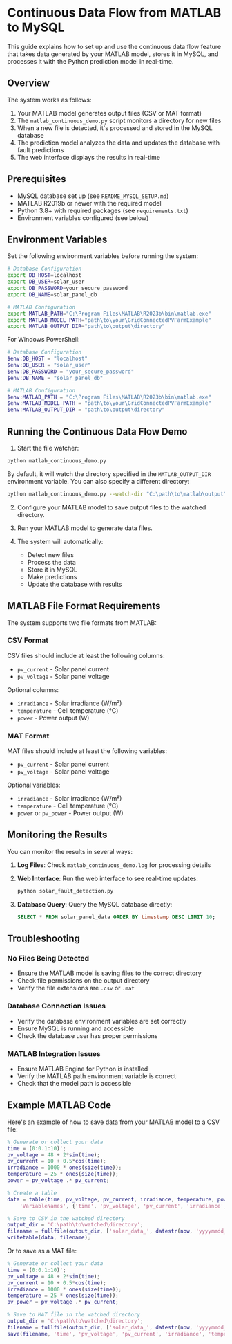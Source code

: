 # Continuous Data Flow from MATLAB to MySQL

This guide explains how to set up and use the continuous data flow feature that takes data generated by your MATLAB model, stores it in MySQL, and processes it with the Python prediction model in real-time.

## Overview

The system works as follows:

1. Your MATLAB model generates output files (CSV or MAT format)
2. The `matlab_continuous_demo.py` script monitors a directory for new files
3. When a new file is detected, it's processed and stored in the MySQL database
4. The prediction model analyzes the data and updates the database with fault predictions
5. The web interface displays the results in real-time

## Prerequisites

- MySQL database set up (see `README_MYSQL_SETUP.md`)
- MATLAB R2019b or newer with the required model
- Python 3.8+ with required packages (see `requirements.txt`)
- Environment variables configured (see below)

## Environment Variables

Set the following environment variables before running the system:

```bash
# Database Configuration
export DB_HOST=localhost
export DB_USER=solar_user
export DB_PASSWORD=your_secure_password
export DB_NAME=solar_panel_db

# MATLAB Configuration
export MATLAB_PATH="C:\Program Files\MATLAB\R2023b\bin\matlab.exe"
export MATLAB_MODEL_PATH="path\to\your\GridConnectedPVFarmExample"
export MATLAB_OUTPUT_DIR="path\to\output\directory"
```

For Windows PowerShell:
```powershell
# Database Configuration
$env:DB_HOST = "localhost"
$env:DB_USER = "solar_user"
$env:DB_PASSWORD = "your_secure_password"
$env:DB_NAME = "solar_panel_db"

# MATLAB Configuration
$env:MATLAB_PATH = "C:\Program Files\MATLAB\R2023b\bin\matlab.exe"
$env:MATLAB_MODEL_PATH = "path\to\your\GridConnectedPVFarmExample"
$env:MATLAB_OUTPUT_DIR = "path\to\output\directory"
```

## Running the Continuous Data Flow Demo

1. Start the file watcher:

```bash
python matlab_continuous_demo.py
```

By default, it will watch the directory specified in the `MATLAB_OUTPUT_DIR` environment variable. You can also specify a different directory:

```bash
python matlab_continuous_demo.py --watch-dir "C:\path\to\matlab\output"
```

2. Configure your MATLAB model to save output files to the watched directory.

3. Run your MATLAB model to generate data files.

4. The system will automatically:
   - Detect new files
   - Process the data
   - Store it in MySQL
   - Make predictions
   - Update the database with results

## MATLAB File Format Requirements

The system supports two file formats from MATLAB:

### CSV Format

CSV files should include at least the following columns:
- `pv_current` - Solar panel current
- `pv_voltage` - Solar panel voltage

Optional columns:
- `irradiance` - Solar irradiance (W/m²)
- `temperature` - Cell temperature (°C)
- `power` - Power output (W)

### MAT Format

MAT files should include at least the following variables:
- `pv_current` - Solar panel current
- `pv_voltage` - Solar panel voltage

Optional variables:
- `irradiance` - Solar irradiance (W/m²)
- `temperature` - Cell temperature (°C)
- `power` or `pv_power` - Power output (W)

## Monitoring the Results

You can monitor the results in several ways:

1. **Log Files**: Check `matlab_continuous_demo.log` for processing details

2. **Web Interface**: Run the web interface to see real-time updates:
   ```bash
   python solar_fault_detection.py
   ```

3. **Database Query**: Query the MySQL database directly:
   ```sql
   SELECT * FROM solar_panel_data ORDER BY timestamp DESC LIMIT 10;
   ```

## Troubleshooting

### No Files Being Detected

- Ensure the MATLAB model is saving files to the correct directory
- Check file permissions on the output directory
- Verify the file extensions are `.csv` or `.mat`

### Database Connection Issues

- Verify the database environment variables are set correctly
- Ensure MySQL is running and accessible
- Check the database user has proper permissions

### MATLAB Integration Issues

- Ensure MATLAB Engine for Python is installed
- Verify the MATLAB path environment variable is correct
- Check that the model path is accessible

## Example MATLAB Code

Here's an example of how to save data from your MATLAB model to a CSV file:

```matlab
% Generate or collect your data
time = (0:0.1:10)';
pv_voltage = 48 + 2*sin(time);
pv_current = 10 + 0.5*cos(time);
irradiance = 1000 * ones(size(time));
temperature = 25 * ones(size(time));
power = pv_voltage .* pv_current;

% Create a table
data = table(time, pv_voltage, pv_current, irradiance, temperature, power, ...
    'VariableNames', {'time', 'pv_voltage', 'pv_current', 'irradiance', 'temperature', 'power'});

% Save to CSV in the watched directory
output_dir = 'C:\path\to\watched\directory';
filename = fullfile(output_dir, ['solar_data_', datestr(now, 'yyyymmdd_HHMMSS'), '.csv']);
writetable(data, filename);
```

Or to save as a MAT file:

```matlab
% Generate or collect your data
time = (0:0.1:10)';
pv_voltage = 48 + 2*sin(time);
pv_current = 10 + 0.5*cos(time);
irradiance = 1000 * ones(size(time));
temperature = 25 * ones(size(time));
pv_power = pv_voltage .* pv_current;

% Save to MAT file in the watched directory
output_dir = 'C:\path\to\watched\directory';
filename = fullfile(output_dir, ['solar_data_', datestr(now, 'yyyymmdd_HHMMSS'), '.mat']);
save(filename, 'time', 'pv_voltage', 'pv_current', 'irradiance', 'temperature', 'pv_power');
```
